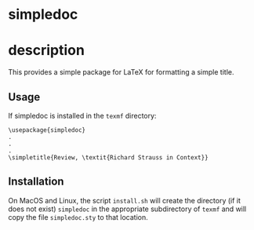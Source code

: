 # simpledoc

# description

This provides a simple package for LaTeX for formatting a simple title.

## Usage

If simpledoc is installed in the `texmf` directory:

```
\usepackage{simpledoc}
.
.
.
\simpletitle{Review, \textit{Richard Strauss in Context}}
```

## Installation

On MacOS and Linux, the script `install.sh` will create the directory (if it
does not exist) `simpledoc` in the appropriate subdirectory of `texmf` and will
copy the file `simpledoc.sty` to that location.

